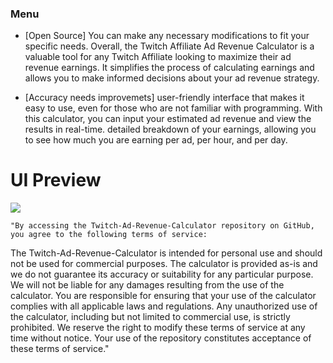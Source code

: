 ### Menu

- [Open Source]
You can make any necessary modifications to fit your specific needs.
Overall, the Twitch Affiliate Ad Revenue Calculator is a valuable tool for any Twitch
Affiliate looking to maximize their ad revenue earnings.
It simplifies the process of calculating earnings and allows you to make informed decisions about your ad revenue strategy.

- [Accuracy needs improvemets] 
user-friendly interface that makes it easy to use, even for those who are not familiar with programming.
With this calculator, you can input your estimated ad revenue and view the results in real-time.
detailed breakdown of your earnings, allowing you to see how much you are earning per ad, per hour, and per day.

# UI Preview

![](https://i.imgur.com/x2UiJDM.gif)

``"By accessing the Twitch-Ad-Revenue-Calculator repository on GitHub, you agree to the following terms of service:``

The Twitch-Ad-Revenue-Calculator is intended for personal use and should not be used for commercial purposes.
The calculator is provided as-is and we do not guarantee its accuracy or suitability for any particular purpose.
We will not be liable for any damages resulting from the use of the calculator.
You are responsible for ensuring that your use of the calculator complies with all applicable laws and regulations.
Any unauthorized use of the calculator, including but not limited to commercial use, is strictly prohibited.
We reserve the right to modify these terms of service at any time without notice.
Your use of the repository constitutes acceptance of these terms of service."
